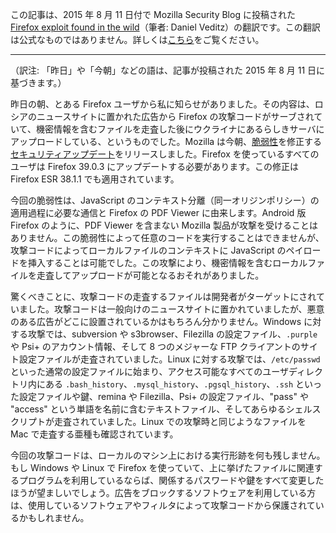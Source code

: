 この記事は、2015 年 8 月 11 日付で Mozilla Security Blog に投稿された [Firefox exploit found in the wild](https://blog.mozilla.org/security/2015/08/06/firefox-exploit-found-in-the-wild/)（筆者: Daniel Veditz）の翻訳です。この翻訳は公式なものではありません。詳しくは[こちら](http://mozsec-jp.hatenablog.jp/entry/2015/09/11/025027)をご覧ください。

*****

（訳注: 「昨日」や「今朝」などの語は、記事が投稿された 2015 年 8 月 11 日に基づきます。）

昨日の朝、とある Firefox ユーザから私に知らせがありました。その内容は、ロシアのニュースサイトに置かれた広告から Firefox の攻撃コードがサーブされていて、機密情報を含むファイルを走査した後にウクライナにあるらしきサーバにアップロードしている、というものでした。Mozilla は今朝、[脆弱性](https://www.mozilla.org/en-US/security/advisories/mfsa2015-78/)を修正する[セキュリティアップデート](https://support.mozilla.org/en-US/kb/update-firefox-latest-version)をリリースしました。Firefox を使っているすべてのユーザは Firefox 39.0.3 にアップデートする必要があります。この修正は Firefox ESR 38.1.1 でも適用されています。

今回の脆弱性は、JavaScript のコンテキスト分離（同一オリジンポリシー）の適用過程に必要な通信と Firefox の PDF Viewer に由来します。Android 版 Firefox のように、PDF Viewer を含まない Mozilla 製品が攻撃を受けることはありません。この脆弱性によって任意のコードを実行することはできませんが、攻撃コードによってローカルファイルのコンテキストに JavaScript のペイロードを挿入することは可能でした。この攻撃により、機密情報を含むローカルファイルを走査してアップロードが可能となるおそれがありました。

驚くべきことに、攻撃コードの走査するファイルは開発者がターゲットにされていました。攻撃コードは一般向けのニュースサイトに置かれていましたが、悪意のある広告がどこに設置されているかはもちろん分かりません。Windows に対する攻撃では、subversion や s3browser、Filezilla の設定ファイル、`.purple` や Psi+ のアカウント情報、そして 8 つのメジャーな FTP クライアントのサイト設定ファイルが走査されていました。Linux に対する攻撃では、`/etc/passwd` といった通常の設定ファイルに始まり、アクセス可能なすべてのユーザディレクトリ内にある `.bash_history`、`.mysql_history`、`.pgsql_history`、`.ssh` といった設定ファイルや鍵、remina や Filezilla、Psi+ の設定ファイル、"pass" や "access" という単語を名前に含むテキストファイル、そしてあらゆるシェルスクリプトが走査されていました。Linux での攻撃時と同じようなファイルを Mac で走査する亜種も確認されています。

今回の攻撃コードは、ローカルのマシン上における実行形跡を何も残しません。もし Windows や Linux で Firefox を使っていて、上に挙げたファイルに関連するプログラムを利用しているならば、関係するパスワードや鍵をすべて変更したほうが望ましいでしょう。広告をブロックするソフトウェアを利用している方は、使用しているソフトウェアやフィルタによって攻撃コードから保護されているかもしれません。
